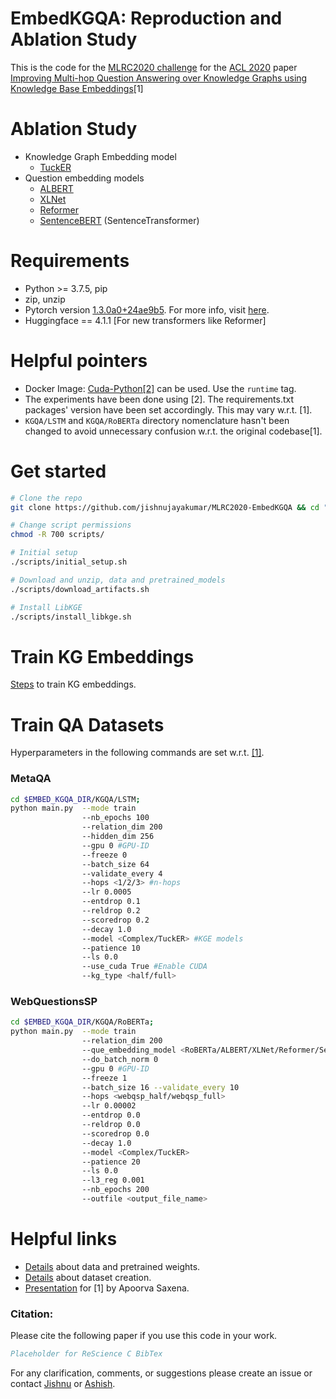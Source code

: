 # EmbedKGQA: Reproduction and Ablation Study 
This is the code for the [MLRC2020 challenge](https://paperswithcode.com/rc2020) for the [ACL 2020](https://acl2020.org/) paper [Improving Multi-hop Question Answering over Knowledge Graphs using Knowledge Base Embeddings](https://malllabiisc.github.io/publications/papers/final_embedkgqa.pdf)[1]

# Ablation Study
- Knowledge Graph Embedding model
     - [TuckER](https://arxiv.org/abs/1902.00898)
- Question embedding models
    - [ALBERT](https://arxiv.org/abs/1909.11942)
    - [XLNet](https://arxiv.org/abs/1906.08237)
    - [Reformer](https://arxiv.org/abs/2001.04451)
    - [SentenceBERT](https://arxiv.org/abs/1908.10084) (SentenceTransformer)

# Requirements
- Python >= 3.7.5, pip
- zip, unzip
- Pytorch version [1.3.0a0+24ae9b5](https://github.com/pytorch/pytorch/tree/24ae9b504094937fbc7c24012fbe5c601e024bcd). For more info, visit [here](https://docs.nvidia.com/deeplearning/frameworks/pytorch-release-notes/rel_19-10.html).
- Huggingface == 4.1.1 [For new transformers like Reformer]


# Helpful pointers
- Docker Image: [Cuda-Python[2]](https://hub.docker.com/r/qts8n/cuda-python/) can be used. Use the `runtime` tag.
- The experiments have been done using [2]. The requirements.txt packages' version have been set accordingly. This may vary w.r.t. [1].
- `KGQA/LSTM` and `KGQA/RoBERTa` directory nomenclature hasn't been changed to avoid unnecessary confusion w.r.t. the original codebase[1].

# Get started
```bash
# Clone the repo
git clone https://github.com/jishnujayakumar/MLRC2020-EmbedKGQA && cd "$_"

# Change script permissions
chmod -R 700 scripts/

# Initial setup
./scripts/initial_setup.sh

# Download and unzip, data and pretrained_models
./scripts/download_artifacts.sh

# Install LibKGE
./scripts/install_libkge.sh
```

# Train KG Embeddings
[Steps](https://github.com/jishnujayakumar/MLRC2020-EmbedKGQA/blob/main/train_embeddings/README.md#steps-to-train-knowledge-graph-embedding-models) to train KG embeddings.

# Train QA Datasets
Hyperparameters in the following commands are set w.r.t. [[1]](https://github.com/malllabiisc/EmbedKGQA#metaqa).
### MetaQA
```bash
cd $EMBED_KGQA_DIR/KGQA/LSTM;
python main.py  --mode train 
                --nb_epochs 100
                --relation_dim 200
                --hidden_dim 256
                --gpu 0 #GPU-ID
                --freeze 0 
                --batch_size 64
                --validate_every 4 
                --hops <1/2/3> #n-hops
                --lr 0.0005 
                --entdrop 0.1 
                --reldrop 0.2  
                --scoredrop 0.2
                --decay 1.0
                --model <Complex/TuckER> #KGE models
                --patience 10 
                --ls 0.0 
                --use_cuda True #Enable CUDA
                --kg_type <half/full>
```

### WebQuestionsSP
```bash
cd $EMBED_KGQA_DIR/KGQA/RoBERTa;
python main.py  --mode train 
                --relation_dim 200
                --que_embedding_model <RoBERTa/ALBERT/XLNet/Reformer/SentenceTransformer>
                --do_batch_norm 0
                --gpu 0 #GPU-ID
                --freeze 1 
                --batch_size 16 --validate_every 10 
                --hops <webqsp_half/webqsp_full>
                --lr 0.00002 
                --entdrop 0.0 
                --reldrop 0.0 
                --scoredrop 0.0
                --decay 1.0 
                --model <Complex/TuckER> 
                --patience 20 
                --ls 0.0 
                --l3_reg 0.001 
                --nb_epochs 200 
                --outfile <output_file_name>
```

# Helpful links
- [Details](https://github.com/malllabiisc/EmbedKGQA#instructions) about data and pretrained weights.
- [Details](https://github.com/malllabiisc/EmbedKGQA#dataset-creation) about dataset creation.
- [Presentation](https://slideslive.com/38929421/improving-multihop-question-answering-over-knowledge-graphs-using-knowledge-base-embeddings) for [1] by Apoorva Saxena.


### Citation:
Please cite the following paper if you use this code in your work.

```bibtex
Placeholder for ReScience C BibTex
```

For any clarification, comments, or suggestions please create an issue or contact [Jishnu](https://jishnujayakumar.github.io/) or [Ashish](mailto:asardana@nvidia.com).
